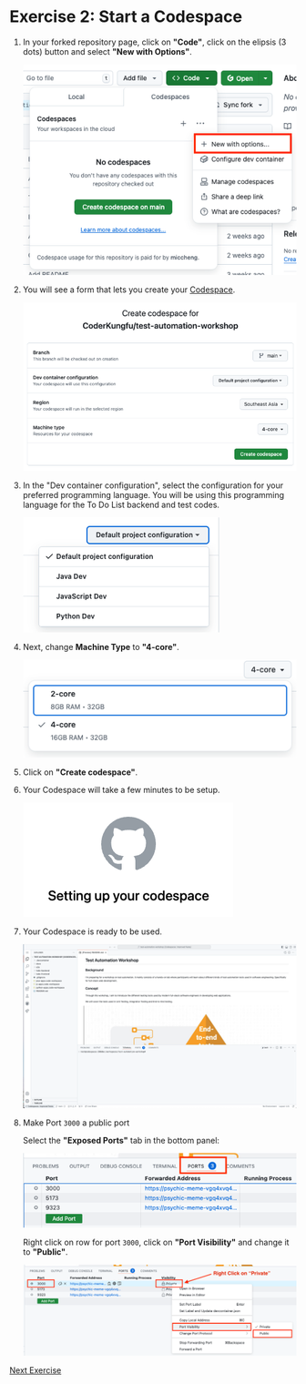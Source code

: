 # Exercise 2: Start a Codespace

1. In your forked repository page, click on **"Code"**, click on the elipsis (3 dots) button and select **"New with Options"**.

   ![Create a new Codespace](../images/codespace_new_with_options.png)

2. You will see a form that lets you create your [Codespace](https://docs.github.com/en/codespaces).

   ![Create a Codespace form](../images/codespace_create_form.png)

3. In the "Dev container configuration", select the configuration for your preferred programming language. You will be using this programming language for the To Do List backend and test codes.

   ![Select a Project Configuration](../images/codespace_project_configuration.png)

4. Next, change **Machine Type** to **"4-core"**.

   ![Select a machine type](../images/codespace_machine_type.png)

5. Click on **"Create codespace"**.

6. Your Codespace will take a few minutes to be setup.

   ![Setting Up](../images/codespace_setting_up.png)

7. Your Codespace is ready to be used.

   ![Codespace is now ready!](../images/codespace_editor_window.png)

8. Make Port `3000` a public port

   Select the **"Exposed Ports"** tab in the bottom panel:

   ![Exposed Ports](../images/codespace_exposed_ports.png)

   Right click on row for port `3000`, click on **"Port Visibility"** and change it to **"Public"**.

   ![Change port visibility](../images/codespace_change_port_visibility.png)

[Next Exercise](./exercise3.md)
